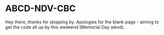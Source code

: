 # ABCD-NDV-CBC

Hey there, thanks for stopping by. Apologies for the blank page - aiming to get the code all up by this weekend (Memorial Day wknd). 
